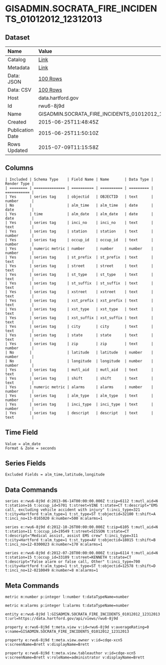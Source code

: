 # GISADMIN.SOCRATA_FIRE_INCIDENTS_01012012_12312013

## Dataset

| Name | Value |
| :--- | :---- |
| Catalog | [Link](https://catalog.data.gov/dataset/gisadmin-socrata-fire-incidents-01012012-12312013) |
| Metadata | [Link](https://data.hartford.gov/api/views/rwu6-8j9d) |
| Data: JSON | [100 Rows](https://data.hartford.gov/api/views/rwu6-8j9d/rows.json?max_rows=100) |
| Data: CSV | [100 Rows](https://data.hartford.gov/api/views/rwu6-8j9d/rows.csv?max_rows=100) |
| Host | data.hartford.gov |
| Id | rwu6-8j9d |
| Name | GISADMIN.SOCRATA_FIRE_INCIDENTS_01012012_12312013 |
| Created | 2015-06-25T11:48:45Z |
| Publication Date | 2015-06-25T11:50:10Z |
| Rows Updated | 2015-07-09T11:15:58Z |

## Columns

```ls
| Included | Schema Type    | Field Name | Name       | Data Type | Render Type |
| ======== | ============== | ========== | ========== | ========= | =========== |
| Yes      | series tag     | objectid   | OBJECTID   | text      | number      |
| No       |                | alm_time   | alm_time   | date      | date        |
| Yes      | time           | alm_date   | alm_date   | date      | date        |
| Yes      | series tag     | inci_no    | inci_no    | text      | text        |
| Yes      | series tag     | station    | station    | text      | number      |
| Yes      | series tag     | occup_id   | occup_id   | text      | number      |
| Yes      | numeric metric | number     | number     | number    | number      |
| Yes      | series tag     | st_prefix  | st_prefix  | text      | text        |
| Yes      | series tag     | street     | street     | text      | text        |
| Yes      | series tag     | st_type    | st_type    | text      | text        |
| Yes      | series tag     | st_suffix  | st_suffix  | text      | text        |
| Yes      | series tag     | xstreet    | xstreet    | text      | text        |
| Yes      | series tag     | xst_prefix | xst_prefix | text      | text        |
| Yes      | series tag     | xst_type   | xst_type   | text      | text        |
| Yes      | series tag     | xst_suffix | xst_suffix | text      | text        |
| Yes      | series tag     | city       | city       | text      | text        |
| Yes      | series tag     | state      | state      | text      | text        |
| Yes      | series tag     | zip        | zip        | text      | number      |
| No       |                | latitude   | latitude   | number    | number      |
| No       |                | longitude  | longitude  | number    | number      |
| Yes      | series tag     | mutl_aid   | mutl_aid   | text      | text        |
| Yes      | series tag     | shift      | shift      | text      | text        |
| Yes      | numeric metric | alarms     | alarms     | number    | number      |
| Yes      | series tag     | alm_type   | alm_type   | text      | number      |
| Yes      | series tag     | inci_type  | inci_type  | text      | number      |
| Yes      | series tag     | descript   | descript   | text      | text        |
```

## Time Field

```ls
Value = alm_date
Format & Zone = seconds
```

## Series Fields

```ls
Excluded Fields = alm_time,latitude,longitude
```

## Data Commands

```ls
series e:rwu6-8j9d d:2013-06-14T00:00:00.000Z t:zip=6112 t:mutl_aid=N t:station=16 t:occup_id=5701 t:street=VINE t:state=CT t:descript="EMS call, excluding vehicle accident with injury" t:inci_type=321 t:city=Hartford t:alm_type=1 t:st_type=ST t:objectid=32100 t:shift=A t:inci_no=13-0165020 m:number=500 m:alarms=1

series e:rwu6-8j9d d:2012-10-26T00:00:00.000Z t:zip=6105 t:mutl_aid=N t:station=11 t:occup_id=19549 t:street=SISSON t:state=CT t:descript="Medical assist, assist EMS crew" t:inci_type=311 t:city=Hartford t:alm_type=1 t:st_type=AV t:objectid=18015 t:shift=B t:inci_no=12-0300023 m:number=170 m:alarms=1

series e:rwu6-8j9d d:2012-07-28T00:00:00.000Z t:zip=6114 t:mutl_aid=N t:station=15 t:occup_id=33109 t:street=KENNETH t:state=CT t:descript="False alarm or false call, Other" t:inci_type=700 t:city=Hartford t:alm_type=1 t:st_type=ST t:objectid=12578 t:shift=D t:inci_no=12-0210049 m:number=8 m:alarms=1
```

## Meta Commands

```ls
metric m:number p:integer l:number t:dataTypeName=number

metric m:alarms p:integer l:alarms t:dataTypeName=number

entity e:rwu6-8j9d l:GISADMIN.SOCRATA_FIRE_INCIDENTS_01012012_12312013 t:url=https://data.hartford.gov/api/views/rwu6-8j9d

property e:rwu6-8j9d t:meta.view v:id=rwu6-8j9d v:averageRating=0 v:name=GISADMIN.SOCRATA_FIRE_INCIDENTS_01012012_12312013

property e:rwu6-8j9d t:meta.view.owner v:id=cdqe-xcn5 v:screenName=Brett v:displayName=Brett

property e:rwu6-8j9d t:meta.view.tableauthor v:id=cdqe-xcn5 v:screenName=Brett v:roleName=administrator v:displayName=Brett
```